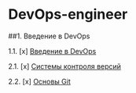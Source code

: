 # DevOps-engineer

##1. Введение в DevOps

1.1. [x] [Введение в DevOps](01-intro-01/README.md)

2.1. [x] [Системы контроля версий](02-git-01-vcs/README.md)

2.2. [x] [Основы Git](02-git-02-base/README.md)